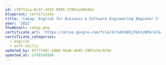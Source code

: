 ```yaml
---
id: cf9711ca-8cbf-4d35-9305-3785ceb8bdbd
blueprint: certificate
title: 'Cakap: English for Business & Software Engineering Beginner 2'
year: '2022'
thumbnail: cakap.png
certificate_url: 'https://drive.google.com/file/d/1v07eDEjFb6JzNPGrulGc85XkwnlUJR2i/view?usp=sharing'
certificate_categories:
  - english
  - soft-skills
updated_by: 9777f40c-e866-44a6-a64b-1907a2ec929e
updated_at: 1749189366
---
```

